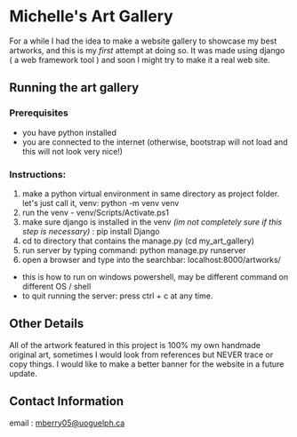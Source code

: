 # Michelle's Art Gallery
For a while I had the idea to make a website gallery to showcase my best artworks, and this is my *first* attempt at doing so. 
It was made using django ( a web framework tool ) and soon I might try to make it a real web site. 

## Running the art gallery
### Prerequisites
- you have python installed
- you are connected to the internet (otherwise, bootstrap will not load and this will not look very nice!)

### Instructions: 
1. make a python virtual environment in same directory as project folder. let's just call it, venv:
   python -m venv venv
2. run the venv - venv/Scripts/Activate.ps1
3. make sure django is installed in the venv *(im not completely sure if this step is necessary)*  : pip install Django
4. cd to directory that contains the manage.py (cd my_art_gallery)
5. run server by typing command: python manage.py runserver 
6. open a browser and type into the searchbar: localhost:8000/artworks/

- this is how to run on windows powershell, may be different command on different OS / shell 
- to quit running the server: press ctrl + c at any time. 

## Other Details
All of the artwork featured in this project is 100% my own handmade original art, sometimes I would look
from references but NEVER trace or copy things. I would like to make a better banner for the website 
in a future update. 

## Contact Information 
email : mberry05@uoguelph.ca 
